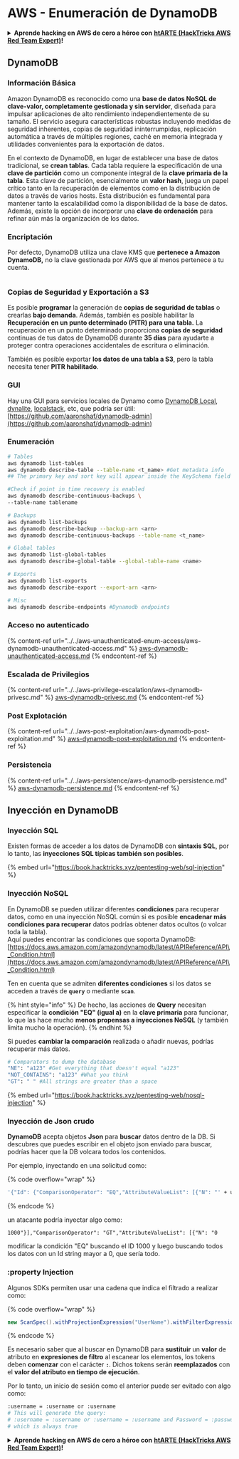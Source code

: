 # AWS - Enumeración de DynamoDB

<details>

<summary><strong>Aprende hacking en AWS de cero a héroe con</strong> <a href="https://training.hacktricks.xyz/courses/arte"><strong>htARTE (HackTricks AWS Red Team Expert)</strong></a><strong>!</strong></summary>

Otras formas de apoyar a HackTricks:

* Si quieres ver a tu **empresa anunciada en HackTricks** o **descargar HackTricks en PDF**, consulta los [**PLANES DE SUSCRIPCIÓN**](https://github.com/sponsors/carlospolop)!
* Consigue el [**merchandising oficial de PEASS & HackTricks**](https://peass.creator-spring.com)
* Descubre [**La Familia PEASS**](https://opensea.io/collection/the-peass-family), nuestra colección de [**NFTs**](https://opensea.io/collection/the-peass-family) exclusivos
* **Únete al** 💬 [**grupo de Discord**](https://discord.gg/hRep4RUj7f) o al [**grupo de telegram**](https://t.me/peass) o **sígueme** en **Twitter** 🐦 [**@carlospolopm**](https://twitter.com/carlospolopm)**.**
* **Comparte tus trucos de hacking enviando PRs a los repositorios de github** [**HackTricks**](https://github.com/carlospolop/hacktricks) y [**HackTricks Cloud**](https://github.com/carlospolop/hacktricks-cloud).

</details>

## DynamoDB

### Información Básica

Amazon DynamoDB es reconocido como una **base de datos NoSQL de clave-valor, completamente gestionada y sin servidor**, diseñada para impulsar aplicaciones de alto rendimiento independientemente de su tamaño. El servicio asegura características robustas incluyendo medidas de seguridad inherentes, copias de seguridad ininterrumpidas, replicación automática a través de múltiples regiones, caché en memoria integrada y utilidades convenientes para la exportación de datos.

En el contexto de DynamoDB, en lugar de establecer una base de datos tradicional, se **crean tablas**. Cada tabla requiere la especificación de una **clave de partición** como un componente integral de la **clave primaria de la tabla**. Esta clave de partición, esencialmente un **valor hash**, juega un papel crítico tanto en la recuperación de elementos como en la distribución de datos a través de varios hosts. Esta distribución es fundamental para mantener tanto la escalabilidad como la disponibilidad de la base de datos. Además, existe la opción de incorporar una **clave de ordenación** para refinar aún más la organización de los datos.


### Encriptación

Por defecto, DynamoDB utiliza una clave KMS que **pertenece a Amazon DynamoDB,** no la clave gestionada por AWS que al menos pertenece a tu cuenta.

<figure><img src="https://lh4.googleusercontent.com/JjtNS7aA-_GRMgZb4v93jWEQJi6DQdUPq0FEpzZPdeyCeNoG05p0NJiV9Zs-ULs_-Tfjmx0W1ZgsE2Ui2ljo7D-1a87Xny-gpLVQO0XmXdFoph9ci1RepbVNwaCe9oPruEZSEDxGTxF5dIv6pW1WpT6kWA=s2048" alt=""><figcaption></figcaption></figure>

### Copias de Seguridad y Exportación a S3

Es posible **programar** la generación de **copias de seguridad de tablas** o crearlas **bajo demanda**. Además, también es posible habilitar la **Recuperación en un punto determinado (PITR) para una tabla.** La recuperación en un punto determinado proporciona **copias de seguridad** continuas de tus datos de DynamoDB durante **35 días** para ayudarte a proteger contra operaciones accidentales de escritura o eliminación.

También es posible exportar **los datos de una tabla a S3**, pero la tabla necesita tener **PITR habilitado**.

### GUI

Hay una GUI para servicios locales de Dynamo como [DynamoDB Local](https://aws.amazon.com/blogs/aws/dynamodb-local-for-desktop-development/), [dynalite](https://github.com/mhart/dynalite), [localstack](https://github.com/localstack/localstack), etc, que podría ser útil: [https://github.com/aaronshaf/dynamodb-admin](https://github.com/aaronshaf/dynamodb-admin)

### Enumeración
```bash
# Tables
aws dynamodb list-tables
aws dynamodb describe-table --table-name <t_name> #Get metadata info
## The primary key and sort key will appear inside the KeySchema field

#Check if point in time recovery is enabled
aws dynamodb describe-continuous-backups \
--table-name tablename

# Backups
aws dynamodb list-backups
aws dynamodb describe-backup --backup-arn <arn>
aws dynamodb describe-continuous-backups --table-name <t_name>

# Global tables
aws dynamodb list-global-tables
aws dynamodb describe-global-table --global-table-name <name>

# Exports
aws dynamodb list-exports
aws dynamodb describe-export --export-arn <arn>

# Misc
aws dynamodb describe-endpoints #Dynamodb endpoints
```
### Acceso no autenticado

{% content-ref url="../../aws-unauthenticated-enum-access/aws-dynamodb-unauthenticated-access.md" %}
[aws-dynamodb-unauthenticated-access.md](../../aws-unauthenticated-enum-access/aws-dynamodb-unauthenticated-access.md)
{% endcontent-ref %}

### Escalada de Privilegios

{% content-ref url="../../aws-privilege-escalation/aws-dynamodb-privesc.md" %}
[aws-dynamodb-privesc.md](../../aws-privilege-escalation/aws-dynamodb-privesc.md)
{% endcontent-ref %}

### Post Explotación

{% content-ref url="../../aws-post-exploitation/aws-dynamodb-post-exploitation.md" %}
[aws-dynamodb-post-exploitation.md](../../aws-post-exploitation/aws-dynamodb-post-exploitation.md)
{% endcontent-ref %}

### Persistencia

{% content-ref url="../../aws-persistence/aws-dynamodb-persistence.md" %}
[aws-dynamodb-persistence.md](../../aws-persistence/aws-dynamodb-persistence.md)
{% endcontent-ref %}

## Inyección en DynamoDB

### Inyección SQL

Existen formas de acceder a los datos de DynamoDB con **sintaxis SQL**, por lo tanto, las **inyecciones SQL típicas también son posibles**.

{% embed url="https://book.hacktricks.xyz/pentesting-web/sql-injection" %}

### Inyección NoSQL

En DynamoDB se pueden utilizar diferentes **condiciones** para recuperar datos, como en una inyección NoSQL común si es posible **encadenar más condiciones para recuperar** datos podrías obtener datos ocultos (o volcar toda la tabla).\
Aquí puedes encontrar las condiciones que soporta DynamoDB: [https://docs.aws.amazon.com/amazondynamodb/latest/APIReference/API\_Condition.html](https://docs.aws.amazon.com/amazondynamodb/latest/APIReference/API\_Condition.html)

Ten en cuenta que se admiten **diferentes condiciones** si los datos se acceden a través de **`query`** o mediante **`scan`**.

{% hint style="info" %}
De hecho, las acciones de **Query** necesitan especificar la **condición "EQ" (igual a)** en la **clave primaria** para funcionar, lo que las hace mucho **menos propensas a inyecciones NoSQL** (y también limita mucho la operación).
{% endhint %}

Si puedes **cambiar la comparación** realizada o añadir nuevas, podrías recuperar más datos.
```bash
# Comparators to dump the database
"NE": "a123" #Get everything that doesn't equal "a123"
"NOT_CONTAINS": "a123" #What you think
"GT": " " #All strings are greater than a space
```
{% embed url="https://book.hacktricks.xyz/pentesting-web/nosql-injection" %}

### Inyección de Json crudo

**DynamoDB** acepta objetos **Json** para **buscar** datos dentro de la DB. Si descubres que puedes escribir en el objeto json enviado para buscar, podrías hacer que la DB volcara todos los contenidos.

Por ejemplo, inyectando en una solicitud como:

{% code overflow="wrap" %}
```bash
'{"Id": {"ComparisonOperator": "EQ","AttributeValueList": [{"N": "' + user_input + '"}]}}'
```
{% endcode %}

un atacante podría inyectar algo como:

`1000"}],"ComparisonOperator": "GT","AttributeValueList": [{"N": "0`

modificar la condición "EQ" buscando el ID 1000 y luego buscando todos los datos con un Id string mayor a 0, que sería todo.

### :property Injection

Algunos SDKs permiten usar una cadena que indica el filtrado a realizar como:

{% code overflow="wrap" %}
```java
new ScanSpec().withProjectionExpression("UserName").withFilterExpression(user_input+" = :username and Password = :password").withValueMap(valueMap)
```
{% endcode %}

Es necesario saber que al buscar en DynamoDB para **sustituir** un **valor** de atributo en **expresiones de filtro** al escanear los elementos, los tokens deben **comenzar** con el carácter **`:`**. Dichos tokens serán **reemplazados** con el **valor del atributo en tiempo de ejecución**.

Por lo tanto, un inicio de sesión como el anterior puede ser evitado con algo como:
```bash
:username = :username or :username
# This will generate the query:
# :username = :username or :username = :username and Password = :password
# which is always true
```
<details>

<summary><strong>Aprende hacking en AWS de cero a héroe con</strong> <a href="https://training.hacktricks.xyz/courses/arte"><strong>htARTE (HackTricks AWS Red Team Expert)</strong></a><strong>!</strong></summary>

Otras formas de apoyar a HackTricks:

* Si quieres ver a tu **empresa anunciada en HackTricks** o **descargar HackTricks en PDF** revisa los [**PLANES DE SUSCRIPCIÓN**](https://github.com/sponsors/carlospolop)!
* Consigue el [**merchandising oficial de PEASS & HackTricks**](https://peass.creator-spring.com)
* Descubre [**La Familia PEASS**](https://opensea.io/collection/the-peass-family), nuestra colección de [**NFTs**](https://opensea.io/collection/the-peass-family) exclusivos
* **Únete al** 💬 [**grupo de Discord**](https://discord.gg/hRep4RUj7f) o al [**grupo de telegram**](https://t.me/peass) o **sígueme** en **Twitter** 🐦 [**@carlospolopm**](https://twitter.com/carlospolopm)**.**
* **Comparte tus trucos de hacking enviando PRs a los repositorios de github** [**HackTricks**](https://github.com/carlospolop/hacktricks) y [**HackTricks Cloud**](https://github.com/carlospolop/hacktricks-cloud).

</details>
